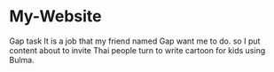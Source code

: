 # My-Website
Gap task
It is a job that my friend named Gap want me to do. so I put content about to invite Thai people turn to write cartoon for kids using Bulma.
